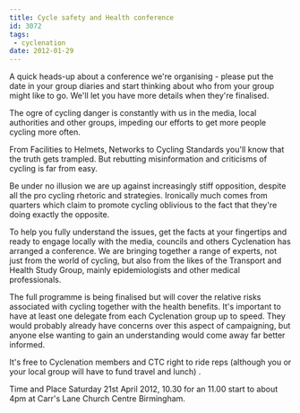```yaml
---
title: Cycle safety and Health conference
id: 3072
tags:
 - cyclenation
date: 2012-01-29
---
```


A quick heads-up about a conference we're organising - please put the date in your group diaries and start thinking about who from your group might like to go. We'll let you have more details when they're finalised. 

 The ogre of cycling danger is constantly with us in the media, local authorities and other groups, impeding our efforts to get more people cycling more often. 

 From Facilities to Helmets, Networks to Cycling Standards you'll know that the truth gets trampled. But rebutting misinformation and criticisms of cycling is far from easy.

 Be under no illusion we are up against increasingly stiff opposition, despite all the pro cycling rhetoric and strategies. Ironically much comes from quarters which claim to promote cycling oblivious to the fact that they're doing exactly the opposite.

 To help you fully understand the issues, get the facts at your fingertips and ready to engage locally with the media, councils and others Cyclenation has arranged a conference. We are bringing together a range of experts, not just from the world of cycling, but also from the likes of the Transport and Health Study Group, mainly epidemiologists and other medical professionals.

 The full programme is being finalised but will cover the relative risks associated with cycling together with the health benefits. It's important to have at least one delegate from each Cyclenation group up to speed.  They would probably already have concerns over this aspect of campaigning, but anyone else wanting to gain an understanding would come away far better informed.

 It's free to Cyclenation members and CTC right to ride reps (although you or your local group will have to fund travel and lunch) .

 Time and Place Saturday 21st April 2012, 10.30 for an 11.00 start to about 4pm at Carr's Lane Church Centre Birmingham.
